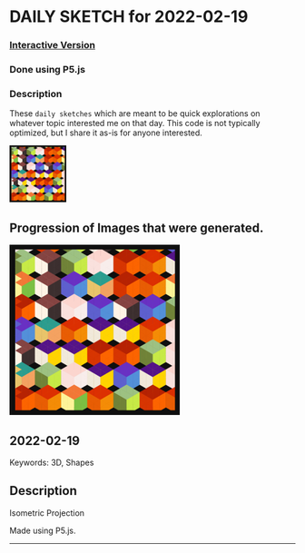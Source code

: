 # DAILY SKETCH for 2022-02-19

### [Interactive Version](https://ram-n.github.io/generative_art/daily_sketches/2022/2022-02-19) 
 ### Done using P5.js

### Description

These `daily sketches` which are meant to be quick explorations     on whatever topic interested me on that day. This code is not typically optimized, but I share it as-is     for anyone interested.

<img src = 'images/keep_2022-02-19-18-21-31.png' width = '100'> 

## Progression of Images that were generated.

<img src = 'images/keep_2022-02-19-18-21-31.png' width = '300'> 




## 2022-02-19
Keywords: 3D, Shapes
 

## Description 

 Isometric Projection
 

Made using P5.js. 

-----

